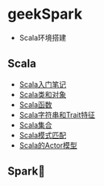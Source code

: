 # geekSpark
- Scala环境搭建





## Scala
- [Scala入门笔记](https://www.jianshu.com/p/d76a03e22556)
- [Scala类和对象](https://www.jianshu.com/p/8a216c71e125)
- [Scala函数](https://www.jianshu.com/p/d9b34329410d)
- [Scala字符串和Trait特征](https://www.jianshu.com/p/fd775147f516)
- [Scala集合](https://www.jianshu.com/p/d8505702063d)
- [Scala模式匹配](https://www.jianshu.com/p/0046d8669ad0)
- [Scala的Actor模型](https://www.jianshu.com/p/a5f448ff07f6)<br>



## Spark🌠